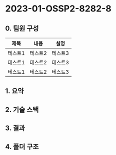 # 2023-01-OSSP2-8282-8
## 0. 팀원 구성

<!-- |팀원|학과|역할|학번|
|------|---|---|
|고나연|컴퓨터공학과|프론트엔드|
|육지원|컴퓨터공학과|프론트엔드|
|이지연|컴퓨터공학과|백엔드|
|이현정|컴퓨터공학과|프론트엔드|
|정구연|컴퓨터공학과|백엔드| -->
|제목|내용|설명|
|------|---|---|
|테스트1|테스트2|테스트3|
|테스트1|테스트2|테스트3|
|테스트1|테스트2|테스트3|


## 1. 요약
## 2. 기술 스택
## 3. 결과
## 4. 폴더 구조
